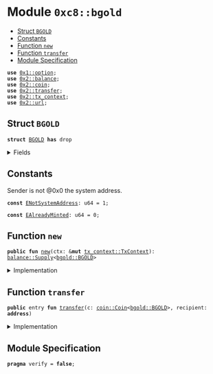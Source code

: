 
<a name="0xc8_bgold"></a>

# Module `0xc8::bgold`



-  [Struct `BGOLD`](#0xc8_bgold_BGOLD)
-  [Constants](#@Constants_0)
-  [Function `new`](#0xc8_bgold_new)
-  [Function `transfer`](#0xc8_bgold_transfer)
-  [Module Specification](#@Module_Specification_1)


<pre><code><b>use</b> <a href="">0x1::option</a>;
<b>use</b> <a href="../../../.././build/Sui/docs/balance.md#0x2_balance">0x2::balance</a>;
<b>use</b> <a href="../../../.././build/Sui/docs/coin.md#0x2_coin">0x2::coin</a>;
<b>use</b> <a href="../../../.././build/Sui/docs/transfer.md#0x2_transfer">0x2::transfer</a>;
<b>use</b> <a href="../../../.././build/Sui/docs/tx_context.md#0x2_tx_context">0x2::tx_context</a>;
<b>use</b> <a href="../../../.././build/Sui/docs/url.md#0x2_url">0x2::url</a>;
</code></pre>



<a name="0xc8_bgold_BGOLD"></a>

## Struct `BGOLD`



<pre><code><b>struct</b> <a href="bgold.md#0xc8_bgold_BGOLD">BGOLD</a> <b>has</b> drop
</code></pre>



<details>
<summary>Fields</summary>


<dl>
<dt>
<code>dummy_field: bool</code>
</dt>
<dd>

</dd>
</dl>


</details>

<a name="@Constants_0"></a>

## Constants


<a name="0xc8_bgold_ENotSystemAddress"></a>

Sender is not @0x0 the system address.


<pre><code><b>const</b> <a href="bgold.md#0xc8_bgold_ENotSystemAddress">ENotSystemAddress</a>: u64 = 1;
</code></pre>



<a name="0xc8_bgold_EAlreadyMinted"></a>



<pre><code><b>const</b> <a href="bgold.md#0xc8_bgold_EAlreadyMinted">EAlreadyMinted</a>: u64 = 0;
</code></pre>



<a name="0xc8_bgold_new"></a>

## Function `new`



<pre><code><b>public</b> <b>fun</b> <a href="bgold.md#0xc8_bgold_new">new</a>(ctx: &<b>mut</b> <a href="../../../.././build/Sui/docs/tx_context.md#0x2_tx_context_TxContext">tx_context::TxContext</a>): <a href="../../../.././build/Sui/docs/balance.md#0x2_balance_Supply">balance::Supply</a>&lt;<a href="bgold.md#0xc8_bgold_BGOLD">bgold::BGOLD</a>&gt;
</code></pre>



<details>
<summary>Implementation</summary>


<pre><code><b>public</b> <b>fun</b> <a href="bgold.md#0xc8_bgold_new">new</a>(ctx: &<b>mut</b> TxContext): Supply&lt;<a href="bgold.md#0xc8_bgold_BGOLD">BGOLD</a>&gt; {
    <b>assert</b>!(<a href="../../../.././build/Sui/docs/tx_context.md#0x2_tx_context_sender">tx_context::sender</a>(ctx) == @0x0, <a href="bgold.md#0xc8_bgold_ENotSystemAddress">ENotSystemAddress</a>);
    <b>assert</b>!(<a href="../../../.././build/Sui/docs/tx_context.md#0x2_tx_context_epoch">tx_context::epoch</a>(ctx) == 0, <a href="bgold.md#0xc8_bgold_EAlreadyMinted">EAlreadyMinted</a>);
    <b>let</b> (cap, metadata) = <a href="../../../.././build/Sui/docs/coin.md#0x2_coin_create_currency">coin::create_currency</a>(
        <a href="bgold.md#0xc8_bgold_BGOLD">BGOLD</a> {},
        9,
        b"<a href="bgold.md#0xc8_bgold_BGOLD">BGOLD</a>",
        b"Benfen GOLD",
        b"",
        <a href="_none">option::none</a>(),
        ctx
    );
    <a href="../../../.././build/Sui/docs/transfer.md#0x2_transfer_public_freeze_object">transfer::public_freeze_object</a>(metadata);
    <a href="../../../.././build/Sui/docs/coin.md#0x2_coin_treasury_into_supply">coin::treasury_into_supply</a>(cap)
}
</code></pre>



</details>

<a name="0xc8_bgold_transfer"></a>

## Function `transfer`



<pre><code><b>public</b> entry <b>fun</b> <a href="../../../.././build/Sui/docs/transfer.md#0x2_transfer">transfer</a>(c: <a href="../../../.././build/Sui/docs/coin.md#0x2_coin_Coin">coin::Coin</a>&lt;<a href="bgold.md#0xc8_bgold_BGOLD">bgold::BGOLD</a>&gt;, recipient: <b>address</b>)
</code></pre>



<details>
<summary>Implementation</summary>


<pre><code><b>public</b> entry <b>fun</b> <a href="../../../.././build/Sui/docs/transfer.md#0x2_transfer">transfer</a>(c: <a href="../../../.././build/Sui/docs/coin.md#0x2_coin_Coin">coin::Coin</a>&lt;<a href="bgold.md#0xc8_bgold_BGOLD">BGOLD</a>&gt;, recipient: <b>address</b>) {
    <a href="../../../.././build/Sui/docs/transfer.md#0x2_transfer_public_transfer">transfer::public_transfer</a>(c, recipient)
}
</code></pre>



</details>

<a name="@Module_Specification_1"></a>

## Module Specification



<pre><code><b>pragma</b> verify = <b>false</b>;
</code></pre>

